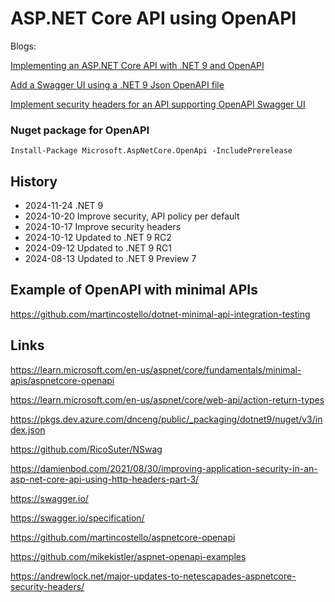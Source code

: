 # ASP.NET Core API using OpenAPI

Blogs: 

[Implementing an ASP.NET Core API with .NET 9 and OpenAPI](https://damienbod.com/2024/08/06/implementing-an-asp-net-core-api-with-net-9-and-openapi/)

[Add a Swagger UI using a .NET 9 Json OpenAPI file](https://damienbod.com/2024/08/12/add-a-swagger-ui-using-a-net-9-json-openapi-file/)

[Implement security headers for an API supporting OpenAPI Swagger UI](https://damienbod.com/2024/10/21/implement-security-headers-for-an-api-supporting-openapi-swagger-ui/)

### Nuget package for OpenAPI

```
Install-Package Microsoft.AspNetCore.OpenApi -IncludePrerelease
```

## History

- 2024-11-24 .NET 9
- 2024-10-20 Improve security, API policy per default
- 2024-10-17 Improve security headers
- 2024-10-12 Updated to .NET 9 RC2
- 2024-09-12 Updated to .NET 9 RC1
- 2024-08-13 Updated to .NET 9 Preview 7

## Example of OpenAPI with minimal APIs

https://github.com/martincostello/dotnet-minimal-api-integration-testing

## Links

https://learn.microsoft.com/en-us/aspnet/core/fundamentals/minimal-apis/aspnetcore-openapi

https://learn.microsoft.com/en-us/aspnet/core/web-api/action-return-types

https://pkgs.dev.azure.com/dnceng/public/_packaging/dotnet9/nuget/v3/index.json

https://github.com/RicoSuter/NSwag

https://damienbod.com/2021/08/30/improving-application-security-in-an-asp-net-core-api-using-http-headers-part-3/

https://swagger.io/

https://swagger.io/specification/

https://github.com/martincostello/aspnetcore-openapi

https://github.com/mikekistler/aspnet-openapi-examples

https://andrewlock.net/major-updates-to-netescapades-aspnetcore-security-headers/